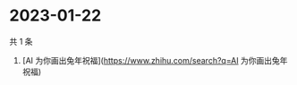 # 2023-01-22

共 1 条

<!-- BEGIN -->
<!-- 最后更新时间 Sun Jan 22 2023 02:14:35 GMT+0800 (China Standard Time) -->

1. [AI 为你画出兔年祝福](https://www.zhihu.com/search?q=AI 为你画出兔年祝福)

<!-- END -->
